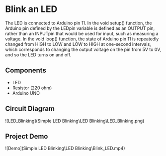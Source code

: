 # Blink an LED

The LED is connected to Arduino pin 11. In the void setup() function, the Arduino pin defined by the LEDpin variable is defined as an OUTPUT pin, rather than an INPUTpin that would be used for input, such as measuring a voltage. In the void loop() function, the state of Arduino pin 11 is repeatedly changed from HIGH to LOW and LOW to HIGH at one-second intervals, which corresponds to changing the output voltage on the pin from 5V to 0V, and so the LED turns on and off.

## Components

- LED
- Resistor (220 ohm)
- Arduino UNO

## Circuit Diagram

![LED_Blinking](Simple LED Blinking\LED Blinking\LED_Blinking.png)
## Project Demo

![Demo](Simple LED Blinking\LED Blinking\Blink_LED.mp4)